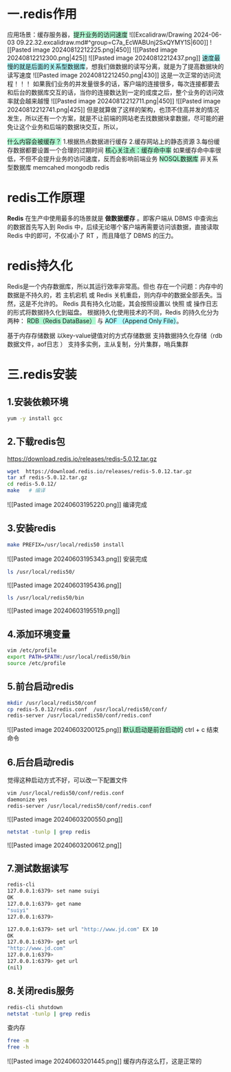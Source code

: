 
# 一.redis作用

应用场景：缓存服务器，<span style="background:#affad1">提升业务的访问速度</span>
![[Excalidraw/Drawing 2024-06-03 09.22.32.excalidraw.md#^group=C7a_EcWABUnj2SxQYMY1S|600]]
![[Pasted image 20240812212225.png|450]]
![[Pasted image 20240812212300.png|425]]
![[Pasted image 20240812212437.png]]
<span style="background:#b1ffff">速度最慢的就是后面的关系型数据库</span>，想我们做数据的读写分离，就是为了提高数据块的读写速度
![[Pasted image 20240812212450.png|430]]
这是一次正常的访问流程！！！
如果我们业务的并发量很多的话，客户端的连接很多，每次连接都要去和后台的数据库交互的话，当你的连接数达到一定的成度之后，整个业务的访问效率就会越来越慢
![[Pasted image 20240812212711.png|450]]
![[Pasted image 20240812212741.png|425]]
但是就算做了这样的架构，也顶不住高并发的情况发生，所以还有一个方案，就是不让前端的网站老去找数据块拿数据，尽可能的避免让这个业务和后端的数据块交互，所以，

<span style="background:#affad1">什么内容会被缓存？</span>
1.根据热点数据进行缓存
2.缓存网站上的静态资源
3.每份缓存数据都要设置一个合理的过期时间
<span style="background:#affad1">核心关注点：缓存命中率</span>
如果缓存命中率很低，不但不会提升业务的访问速度，反而会影响前端业务
<span style="background:#affad1">NOSQL数据库</span>
非关系型数据库
memcahed mongodb redis

# redis工作原理
**Redis** 在生产中使用最多的场景就是 **做数据缓存** 。即客户端从 DBMS 中查询出的数据首先写入到 Redis 中，后续无论哪个客户端再需要访问该数据，直接读取 Redis 中的即可，不仅减小了 RT ，而且降低了 DBMS 的压力。

# redis持久化
Redis是一个内存数据库，所以其运行效率非常高。但也 存在一个问题：内存中的数据是不持久的，若 主机宕机 或 Redis 关机重启，则内存中的数据全部丢失。当然，这是不允许的。 Redis 具有持久化功能，其会按照设置以 快照 或 操作日志 的形式将数据持久化到磁盘。
根据持久化使用技术的不同，Redis 的持久化分为两种： <span style="background:#affad1">RDB（Redis DataBase）</span> 与 <span style="background:#b1ffff">AOF （Append Only File）</span>。


基于内存存储数据
以key-value键值对的方式存储数据
支持数据持久化存储（rdb数据文件，aof日志 ）
支持多实例，主从复制，分片集群，哨兵集群

# 三.redis安装

## 1.安装依赖环境
```bash
yum -y install gcc
```
## 2.下载redis包
https://download.redis.io/releases/redis-5.0.12.tar.gz
```bash
wget  https://download.redis.io/releases/redis-5.0.12.tar.gz
tar xf redis-5.0.12.tar.gz 
cd redis-5.0.12/
make   # 编译
```
![[Pasted image 20240603195220.png]]
编译完成
## 3.安装redis
```bash
make PREFIX=/usr/local/redis50 install
```
![[Pasted image 20240603195343.png]]
安装完成
```bash
ls /usr/local/redis50/
```
![[Pasted image 20240603195436.png]]
```bash
ls /usr/local/redis50/bin
```
![[Pasted image 20240603195519.png]]
## 4.添加环境变量
```bash
vim /etc/profile
export PATH=$PATH:/usr/local/redis50/bin
source /etc/profile
```
## 5.前台启动redis
```bash
mkdir /usr/local/redis50/conf
cp redis-5.0.12/redis.conf  /usr/local/redis50/conf/
redis-server /usr/local/redis50/conf/redis.conf
```
![[Pasted image 20240603200125.png]]
<span style="background:#affad1">默认启动是前台启动的</span>
ctrl + c 结束命令

## 6.后台启动redis
觉得这种启动方式不好，可以改一下配置文件
```bash
vim /usr/local/redis50/conf/redis.conf
daemonize yes
redis-server /usr/local/redis50/conf/redis.conf
```
![[Pasted image 20240603200550.png]]
```bash
netstat -tunlp | grep redis
```
![[Pasted image 20240603200612.png]]

## 7.测试数据读写
```bash
redis-cli
127.0.0.1:6379> set name suiyi
OK
127.0.0.1:6379> get name
"suiyi"
127.0.0.1:6379> 
```

```bash title:设置过期时间
127.0.0.1:6379> set url "http://www.jd.com" EX 10
OK
127.0.0.1:6379> get url
"http://www.jd.com"
127.0.0.1:6379> 
127.0.0.1:6379> get url
(nil)
```

## 8.关闭redis服务
```bash
redis-cli shutdown
netstat -tunlp | grep redis
```
查内存
```bash
free -m 
free -h
```
![[Pasted image 20240603201445.png]]
缓存内存这么打，这是正常的
